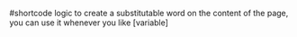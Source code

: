#shortcode
logic to create a substitutable word on the content of the page, you can use it whenever you like [variable]
